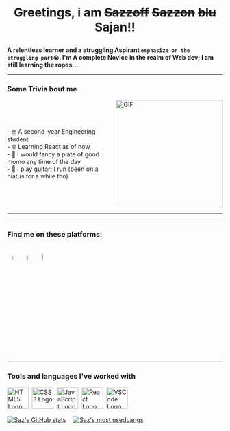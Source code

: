 # <p style= "text-align:center" >Greetings, i am ~~Sazzoff~~ ~~Sazzon~~ ~~blu~~ **Sajan**!!</p>
**<p>A relentless learner and a struggling Aspirant `emphasize on the struggling part😭`. I'm A complete Novice in the realm of Web dev; I am still learning the ropes....</p>**

---
### Some Trivia bout me &emsp;&emsp;&emsp;&emsp;&emsp;&emsp;

<div style="display: flex; flex-direction: row; align-items: center; justify-content: space-between;">
  <div style="flex: 1;">
    - 🤓 A second-year Engineering student <br>
    - 🌐 Learning React as of now <br>
    - 🥟 I would fancy a plate of good momo any time of the day <br>
    - 🎸 I play guitar; I run (been on a hiatus for a while tho)
  </div>
  <img src="https://i.pinimg.com/originals/cf/02/8d/cf028dae44f0f5b1e7763747f422bbe0.gif" width="250px" alt="GIF">
</div>


---

---
### Find me on these platforms:
&nbsp;
[<img src="https://cdn.jsdelivr.net/gh/devicons/devicon@latest/icons/linkedin/linkedin-original.svg" width=5%/>](https://www.linkedin.com/in/sajan-sahikarmi-17217b271/)&nbsp;
[<img src="https://cdn.jsdelivr.net/gh/devicons/devicon@latest/icons/twitter/twitter-original.svg" width=5% />](https://x.com/Sajan58596709)&nbsp;
[<img src="https://cdn.jsdelivr.net/gh/devicons/devicon@latest/icons/github/github-original-wordmark.svg" width="6%"/>](https://github.com/sazisblu)&nbsp;
---


---
### Tools and languages I've worked with
<p>
    <img src="https://cdn.jsdelivr.net/gh/devicons/devicon@latest/icons/html5/html5-original-wordmark.svg" width="50" alt="HTML5 Logo">&nbsp;
    <img src="https://cdn.jsdelivr.net/gh/devicons/devicon@latest/icons/css3/css3-original-wordmark.svg" width="50" alt="CSS3 Logo">&nbsp;
    <img src="https://cdn.jsdelivr.net/gh/devicons/devicon@latest/icons/javascript/javascript-original.svg" width="50" alt="JavaScript Logo">&nbsp;
    <img src="https://cdn.jsdelivr.net/gh/devicons/devicon@latest/icons/react/react-original-wordmark.svg" width="50" alt="React Logo">&nbsp;
    <img src="https://cdn.jsdelivr.net/gh/devicons/devicon@latest/icons/vscode/vscode-original.svg" width="50" alt="VSCode Logo">&nbsp;
</p>


[![Saz's GitHub stats](https://github-readme-stats.vercel.app/api?username=sazisblu&show_icons=true)](https://github.com/anuraghazra/github-readme-stats) &nbsp;&nbsp;
[![Saz's most usedLangs](https://github-readme-stats.vercel.app/api/top-langs/?username=sazisblu)](https://github.com/anuraghazra/github-readme-stats)



